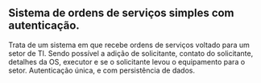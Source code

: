 ## Sistema de ordens de serviços simples com autenticação.

Trata de um sistema em que recebe ordens de serviços voltado para um setor de TI. Sendo possível a adição de solicitante, contato do solicitante, detalhes da OS, executor e se o solicitante levou o equipamento para o setor.
Autenticação única, e com persistência de dados.
